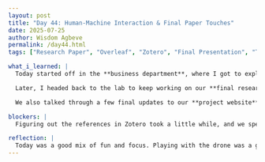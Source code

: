 ```yaml
---
layout: post
title: "Day 44: Human-Machine Interaction & Final Paper Touches"
date: 2025-07-25
author: Wisdom Agbeve
permalink: /day44.html
tags: ["Research Paper", "Overleaf", "Zotero", "Final Presentation", "Teamwork", "Human-Machine Interaction"]

what_i_learned: |
  Today started off in the **business department**, where I got to explore **human-machine interaction**. One of the coolest parts was using muscle sensors to control a drone; it was wild to see how our bodies can connect with technology like that. It gave me a new appreciation for how tech can respond to human movement in real time.

  Later, I headed back to the lab to keep working on our **final research paper**. My team and I met with our **graduate mentor, Abiola** to review what we’ve done so far. We focused a lot on fixing our citations and making sure everything was properly formatted using **Zotero** in Overleaf.

  We also talked through a few final updates to our **project website** and started planning our **presentation slides** for the final symposium. We divided the work up so everyone knows what to focus on this weekend.

blockers: |
  Figuring out the references in Zotero took a little while, and we spent some time making sure our figures and charts looked right in Overleaf. But overall, no big issues.

reflection: |
  Today was a good mix of fun and focus. Playing with the drone was a great way to start the day, and then getting feedback on our paper helped us tighten things up. Everything is starting to come together—and even though it’s been a long process, it’s exciting to see the finish line so close.
---
```

